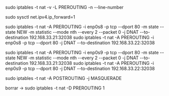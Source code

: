 sudo iptables -t nat -v -L PREROUTING -n --line-number

sudo sysctl net.ipv4.ip_forward=1

sudo iptables -t nat -A PREROUTING -i enp0s8 -p tcp --dport 80 -m state --state NEW -m statistic --mode nth --every 2 --packet 0 -j DNAT --to-destination 192.168.33.21:32038
sudo iptables -t nat -A PREROUTING -i enp0s8 -p tcp --dport 80 -j DNAT --to-destination 192.168.33.22:32038


sudo iptables -t nat -A PREROUTING -i enp0s9 -p tcp --dport 80 -m state --state NEW -m statistic --mode nth --every 2 --packet 0 -j DNAT --to-destination 192.168.33.21:32038
sudo iptables -t nat -A PREROUTING -i enp0s9 -p tcp --dport 80 -j DNAT --to-destination 192.168.33.22:32038


sudo iptables -t nat -A POSTROUTING -j MASQUERADE


borrar -> sudo iptables -t nat -D PREROUTING 1